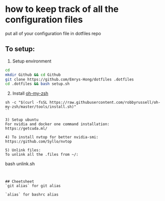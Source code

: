 # how to keep track of all the configuration files

put all of your configuration file in dotfiles repo

## To setup:

1) Setup environment
```bash
cd
mkdir Github && cd Github
git clone https://github.com/Emrys-Hong/dotfiles .dotfiles
cd .dotfiles && bash setup.sh
```


2) Install [oh-my-zsh](https://github.com/robbyrussell/oh-my-zsh/)
```shell
sh -c "$(curl -fsSL https://raw.githubusercontent.com/robbyrussell/oh-my-zsh/master/tools/install.sh)"
``

3) Setup ubuntu
For nvidia and docker one command installation:
https://getcuda.ml/

4) To install nvtop for better nvidia-smi:
https://github.com/Syllo/nvtop

5) Unlink files:
To unlink all the .files from ~/:
```
bash unlink.sh
```


## Cheetsheet
`git alias` for git alias

`alias` for bashrc alias